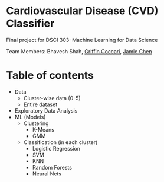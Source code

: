 # Cardiovascular Disease (CVD) Classifier

Final project for DSCI 303: Machine Learning for Data Science

Team Members: Bhavesh Shah, [Griffin Coccari](https://github.com/coccarig8), [Jamie Chen](https://github.com/jlfchen)

Table of contents
=================

<!--ts-->
   * Data
      * Cluster-wise data (0-5)
      * Entire dataset
   * Exploratory Data Analysis
   * ML (Models)
      * Clustering
        * K-Means
        * GMM
      * Classification (in each cluster)
        * Logistic Regression
        * SVM
        * KNN
        * Random Forests
        * Neural Nets
<!--te-->
